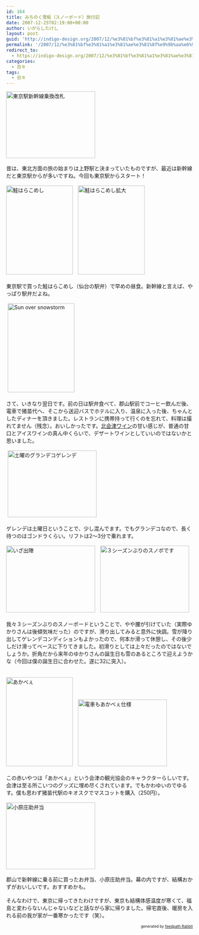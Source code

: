```yaml
---
id: 164
title: みちのく雪板（スノーボード）旅行記
date: 2007-12-25T02:19:00+00:00
author: いがらしたけし
layout: post
guid: 'http://indigo-design.org/2007/12/%e3%81%bf%e3%81%a1%e3%81%ae%e3%81%8f%e9%9b%aa%e6%9d%bf%ef%bc%88%e3%82%b9%e3%83%8e%e3%83%bc%e3%83%9c%e3%83%bc%e3%83%89%ef%bc%89%e6%97%85%e8%a1%8c%e8%a8%98/'
permalink: '/2007/12/%e3%81%bf%e3%81%a1%e3%81%ae%e3%81%8f%e9%9b%aa%e6%9d%bf%ef%bc%88%e3%82%b9%e3%83%8e%e3%83%bc%e3%83%9c%e3%83%bc%e3%83%89%ef%bc%89%e6%97%85%e8%a1%8c%e8%a8%98/'
redirect_to:
  - https://indigo-design.org/2007/12/%e3%81%bf%e3%81%a1%e3%81%ae%e3%81%8f%e9%9b%aa%e6%9d%bf%ef%bc%88%e3%82%b9%e3%83%8e%e3%83%bc%e3%83%9c%e3%83%bc%e3%83%89%ef%bc%89%e6%97%85%e8%a1%8c%e8%a8%98/
categories:
  - 日々
tags:
  - 日々
---
```

<a href="http://photozou.jp/photo/show/120767/6445252"><img src="http://art1.photozou.jp/pub/767/120767/photo/6445252.jpg" alt="東京駅新幹線乗換改札" style="border: 0pt none" height="180" width="240"></a><br /><br />昔は、東北方面の旅の始まりは上野駅と決まっていたものですが、最近は新幹線だと東京駅からが多いですね。今回も東京駅からスタート！<br /><br /><a href="http://photozou.jp/photo/show/120767/6445252"></a><a href="http://photozou.jp/mypage/top/120767"></a><a href="http://photozou.jp/photo/show/120767/6445257"><img src="http://art2.photozou.jp/pub/767/120767/photo/6445257.jpg" alt="鮭はらこめし" style="border: 0pt none" height="240" width="180"></a>　<a href="http://photozou.jp/photo/show/120767/6445262"><img src="http://art3.photozou.jp/pub/767/120767/photo/6445262.jpg" alt="鮭はらこめし拡大" style="border: 0pt none" height="240" width="180"></a><br /><br />東京駅で買った鮭はらこめし（仙台の駅弁）で早めの昼食。新幹線と言えば、やっぱり駅弁だよね。<br /><br />&nbsp;<a href="http://photozou.jp/photo/show/120767/6445253"><img src="http://art5.photozou.jp/pub/767/120767/photo/6445253.jpg" alt="Sun over snowstorm" style="border: 0pt none" height="240" width="180"></a><br /><br />さて、いきなり翌日です。前の日は駅弁食べて、郡山駅前でコーヒー飲んだ後、電車で猪苗代へ、そこから送迎バスでホテルに入り、温泉に入った後、ちゃんとしたディナーを頂きました。レストランに携帯持って行くのを忘れて、料理は撮れてません（残念）。おいしかったです。<a href="http://shop.yumetenpo.jp/goods/d/sake-matuya.com/g/kitaaizuwine_01/index.shtml">北会津ワイン</a>の甘い感じが、普通の甘口とアイスワインの真ん中くらいで、デザートワインとしていいのではないかと思いました。<br /><br /><a href="http://photozou.jp/photo/show/120767/6445253"></a><a href="http://photozou.jp/mypage/top/120767"></a>&nbsp;<a href="http://photozou.jp/photo/show/120767/6445254"><img src="http://art5.photozou.jp/pub/767/120767/photo/6445254.jpg" alt="土曜のグランデコゲレンデ" style="border: 0pt none" height="180" width="240"></a><br /><br />ゲレンデは土曜日ということで、少し混んでます。でもグランデコなので、長く待つのはゴンドラくらい。リフトは2〜3分で乗れます。<br /><br /><a href="http://photozou.jp/photo/show/120767/6445263"><img src="http://art6.photozou.jp/pub/767/120767/photo/6445263.jpg" alt="いざ出陣" style="border: 0pt none" height="180" width="240"></a>　<a href="http://photozou.jp/photo/show/120767/6445261"><img src="http://art1.photozou.jp/pub/767/120767/photo/6445261.jpg" alt="３シーズンぶりのスノボです" style="border: 0pt none" height="180" width="240"></a><br /><a href="http://photozou.jp/photo/show/120767/6445261"></a><a href="http://photozou.jp/photo/show/120767/6445262"></a><a href="http://photozou.jp/mypage/top/120767"></a>&nbsp;<a href="http://photozou.jp/photo/show/120767/6445263"></a><br />我々３シーズンぶりのスノーボードということで、やや腰が引けていた（実際ゆかりさんは後傾気味だった）のですが、滑り出してみると意外に快調。雪が降り出してゲレンデコンディションもよかったので、何本か滑って休憩し、その後少しだけ滑ってベースに下りてきました。初滑りとしては上々だったのではないでしょうか。折角だから来年のゆかりさんの誕生日も雪のあるところで迎えようかな（今回は僕の誕生日に合わせた。遂に32に突入）。<br /><a href="http://photozou.jp/photo/show/120767/6445263"></a><a href="http://photozou.jp/photo/show/120767/6445257"></a><br /><a href="http://photozou.jp/photo/show/120767/6445257"></a><a href="http://photozou.jp/photo/show/120767/6445258"></a><br /><a href="http://photozou.jp/photo/show/120767/6445258"></a><a href="http://photozou.jp/mypage/top/120767"></a><img src="http://art6.photozou.jp/pub/767/120767/photo/6445259.jpg" alt="あかべぇ" style="border: 0pt none" height="240" width="180">　<a href="http://photozou.jp/photo/show/120767/6445259"></a><a href="http://photozou.jp/mypage/top/120767"></a><a href="http://photozou.jp/photo/show/120767/6445264"><img src="http://art1.photozou.jp/pub/767/120767/photo/6445264.jpg" alt="電車もあかべぇ仕様" style="border: 0pt none" height="180" width="240"></a><br /><br />この赤いやつは「あかべぇ」という会津の観光協会のキャラクターらしいです。会津は至る所こいつのグッズに埋め尽くされています。でもかわゆいのでゆるす。僕も思わず猪苗代駅のキオスクでマスコットを購入（250円）。<br /><br /><a href="http://photozou.jp/photo/show/120767/6445258"><img src="http://art2.photozou.jp/pub/767/120767/photo/6445258.jpg" alt="小原庄助弁当" style="border: 0pt none" height="180" width="240"></a><br /><a href="http://photozou.jp/photo/show/120767/6445264"></a><br />郡山で新幹線に乗る前に買ったお弁当、小原庄助弁当。幕の内ですが、結構おかずがおいしいです。おすすめかも。<br /><br />そんなわけで、東京に帰ってきたわけですが、東京も結構体感温度が寒くて、福島と変わらないんじゃないなどと話ながら家に帰りました。帰宅直後、暖房を入れる前の我が家が一番寒かったです（笑）。<br /><a href="http://photozou.jp/mypage/top/120767"></a><!--feedpath info start--><div style="text-align: right;font-size: 10px">&nbsp;&nbsp;<span>generated by <a href="http://feedpath.jp" title="feedpath Rabbit" target="_blank">feedpath Rabbit</a></span></div><!--feedpath info end-->